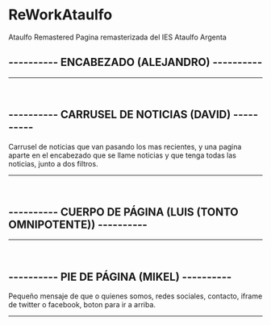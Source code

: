 # ReWorkAtaulfo
Ataulfo Remastered
Pagina remasterizada del IES Ataulfo Argenta

<h2>---------- ENCABEZADO (ALEJANDRO) ----------</h2>
<p></p>
<hr>
<br>

<h2>---------- CARRUSEL DE NOTICIAS (DAVID) ----------</h2>
<p>Carrusel de noticias que van pasando los mas recientes, y una pagina aparte en el encabezado que se llame noticias y que tenga todas las noticias, junto a dos filtros.</p>
<hr>
<br>

<h2>---------- CUERPO DE PÁGINA (LUIS (TONTO OMNIPOTENTE)) ----------</h2>
<p></p>
<hr>
<br>

<h2>---------- PIE DE PÁGINA (MIKEL) ----------</h2>
<p>Pequeño mensaje de que o quienes somos, redes sociales, contacto, iframe de twitter o facebook, boton para ir a arriba. </p>
<hr>
